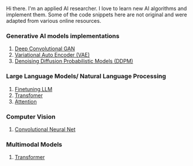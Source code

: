 Hi there. I'm an applied AI researcher. I love to learn new AI algorithms and implement them. Some of the code snippets here are not original and were adapted from various online resources.

### Generative AI models implementations
1. [Deep Convolutional GAN](https://github.com/vishwa-explore/DC-GAN)
2. [Variational Auto Encoder (VAE)]()
3. [Denoising Diffusion Probabilistic Models (DDPM)]()

### Large Language Models/ Natural Language Processing
1. [Finetuning LLM]()
2. [Transfomer]()
3. [Attention]()

### Computer Vision
1. [Convolutional Neural Net]()

### Multimodal Models
1. [Transformer]()
